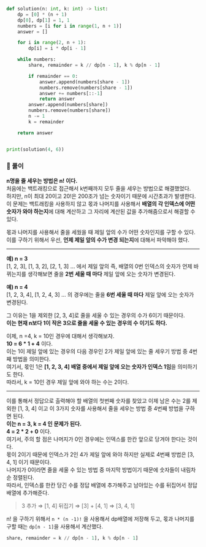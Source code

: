 ```py
def solution(n: int, k: int) -> list:
    dp = [0] * (n + 1)
    dp[0], dp[1] = 1, 1
    numbers = [i for i in range(1, n + 1)]
    answer = []

    for i in range(2, n + 1):
        dp[i] = i * dp[i - 1]

    while numbers:
        share, remainder = k // dp[n - 1], k % dp[n - 1]

        if remainder == 0:
            answer.append(numbers[share - 1])
            numbers.remove(numbers[share - 1])
            answer += numbers[::-1]
            return answer
        answer.append(numbers[share])
        numbers.remove(numbers[share])
        n -= 1
        k = remainder

    return answer


print(solution(4, 6))
```

### 📌 풀이

**n명을 줄 세우는 방법은 n! 이다.**  
처음에는 백트래킹으로 접근해서 k번째까지 모두 줄을 세우는 방법으로 해결했었다.  
하지만, n이 최대 20이고 20!은 200조가 넘는 숫자이기 때문에 시간초과가 발생한다.  
이 문제는 백트래킹을 사용하지 않고 몫과 나머지를 사용해서 **배열의 각 인덱스에 어떤 숫자가 와야 하는지**에 대해 계산하고 그 자리에 계산된 값을 추가해줌으로서 해결할 수 있다.

몫과 나머지를 사용해서 줄을 세웠을 때 제일 앞의 수가 어떤 숫자인지를 구할 수 있다.  
이를 구하기 위해서 우선, **언제 제일 앞의 수가 변경 되는지**에 대해서 파악해야 했다.

---

**예) n = 3**  
[1, 2, 3], [1, 3, 2], [2, 1, 3] … 에서 제일 앞의 즉, 배열의 0번 인덱스의 숫자가 언제 바뀌는지를 생각해보면 줄을 **2번 세울 때 마다** 제일 앞에 오는 숫자가 변경된다.

**예) n = 4**  
[1, 2, 3, 4], [1, 2, 4, 3] … 의 경우에는 줄을 **6번 세울 때 마다** 제일 앞에 오는 숫자가 변경된다.

그 이유는 1을 제외한 [2, 3, 4]로 줄을 세울 수 있는 경우의 수가 6이기 때문이다.  
**이는 현재 n보다 1이 작은 3으로 줄을 세울 수 있는 경우의 수 이기도 하다.**

이제, n =4, k = 10인 경우에 대해서 생각해보자.  
**10 = 6 \* 1 + 4** 이다.  
이는 1이 제일 앞에 있는 경우의 다음 경우인 2가 제일 앞에 있는 줄 세우기 방법 중 4번째 방법을 의미한다.  
여기서, 몫인 1은 **[1, 2, 3, 4] 배열 중에서 제일 앞에 오는 숫자가 인덱스 1임**을 의미하기도 한다.  
따라서, k = 10인 경우 제일 앞에 와야 하는 수는 2이다.

---

이를 통해서 정답으로 출력해야 할 배열의 첫번째 숫자를 찾았고 이제 남은 수는 2를 제외한 [1, 3, 4] 이고 이 3가지 숫자를 사용해서 줄을 세우는 방법 중 4번째 방법을 구하면 된다.  
**이는 n = 3, k = 4 인 문제가 된다.**  
**4 = 2 \* 2 + 0** 이다.  
여기서, 주의 할 점은 나머지가 0인 경우에는 인덱스를 한칸 앞으로 당겨야 한다는 것이다.  
몫이 2이기 때문에 인덱스가 2인 4가 제일 앞에 와야 하지만 실제로 4번째 방법은 [3, 4, 1] 이기 때문이다.  
나머지가 0이라면 줄을 세울 수 있는 방법 중 마지막 방법이기 때문에 숫자들이 내림차순 정렬된다.  
따라서, 인덱스를 한칸 당긴 수를 정답 배열에 추가해주고 남아있는 수를 뒤집어서 정답 배열에 추가해준다.

> 3 추가 ⇒ [1, 4] 뒤집기 ⇒ [3] + [4, 1] ⇒ [3, 4, 1]

n! 을 구하기 위해서 `n * (n -1)!` 을 사용해서 dp배열에 저장해 두고,
몫과 나머지를 구할 때는 `dp[n - 1]`을 사용해서 계산했다.

```py
share, remainder = k // dp[n - 1], k % dp[n - 1]
```
